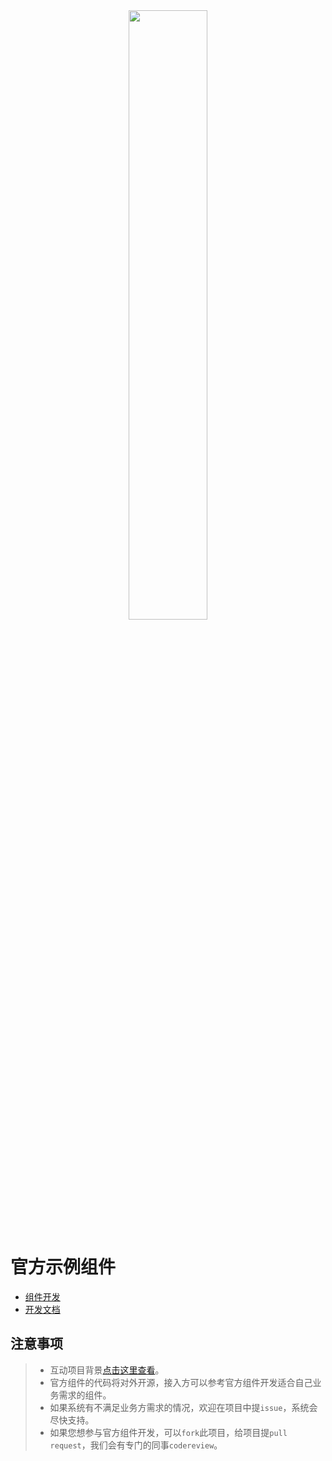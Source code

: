 <div align="center">
  <img width="50%" src="https://puui.qpic.cn/vupload/0/1577775605161_d58ly0v8376.png/0">
</div>

# 官方示例组件
* [组件开发](https://xt.qq.com/ivp/comps)
* [开发文档](https://docs.qq.com/doc/DQ0xsYXRXQ3BNcm1E)

## 注意事项
> * 互动项目背景[点击这里查看](https://m.v.qq.com/txi/)。
> * 官方组件的代码将对外开源，接入方可以参考官方组件开发适合自己业务需求的组件。
> * 如果系统有不满足业务方需求的情况，欢迎在项目中提`issue`，系统会尽快支持。
> * 如果您想参与官方组件开发，可以`fork`此项目，给项目提`pull request`，我们会有专门的同事`codereview`。